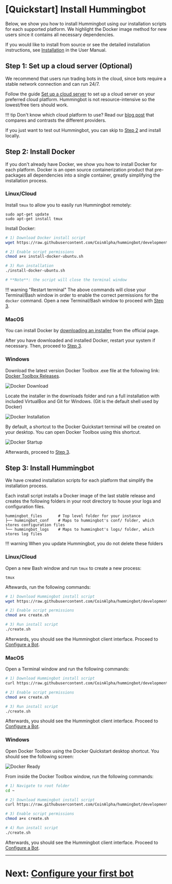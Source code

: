 # [Quickstart] Install Hummingbot

Below, we show you how to install Hummingbot using our installation scripts for each supported platform. We highlight the Docker image method for new users since it contains all necessary dependencies.

If you would like to install from source or see the detailed installation instructions, see [Installation](/installation) in the User Manual.

## Step 1: Set up a cloud server (Optional)

We recommend that users run trading bots in the cloud, since bots require a stable network connection and can run 24/7. 

Follow the guide [Set up a cloud server](/installation/cloud) to set up a cloud server on your preferred cloud platform. Hummingbot is not resource-intensive so the lowest/free tiers should work.

!!! tip
    Don't know which cloud platform to use? Read our [blog post](https://www.hummingbot.io/blog/2019-06-cloud-providers/) that compares and contrasts the different providers.

If you just want to test out Hummingbot, you can skip to [Step 2](step-2-install-docker) and install locally.

## Step 2: Install Docker

If you don't already have Docker, we show you how to install Docker for each platform. Docker is an open source containerization product that pre-packages all dependencies into a single container, greatly simplifying the installation process.

### Linux/Cloud

Install `tmux` to allow you to easily run Hummingbot remotely:
```
sudo apt-get update
sudo apt-get install tmux
```

Install Docker:
```bash
# 1) Download Docker install script
wget https://raw.githubusercontent.com/CoinAlpha/hummingbot/development/installation/install-from-source/install-docker-ubuntu.sh

# 2) Enable script permissions
chmod a+x install-docker-ubuntu.sh

# 3) Run installation
./install-docker-ubuntu.sh

# **Note**: the script will close the terminal window
```

!!! warning "Restart terminal"
    The above commands will close your Terminal/Bash window in order to enable the correct permissions for the `docker` command.  Open a new Terminal/Bash window to proceed with [Step 3](#step-3-install-hummingbot).

### MacOS

You can install Docker by [downloading an installer](https://docs.docker.com/v17.12/docker-for-mac/install/) from the official page. 

After you have downloaded and installed Docker, restart your system if necessary. Then, proceed to [Step 3](#step-3-install-hummingbot).

### Windows

Download the latest version Docker Toolbox .exe file at the following link: [Docker Toolbox Releases](https://github.com/docker/toolbox/releases/).

![Docker Download](/assets/img/docker_toolbox_download.PNG)

Locate the installer in the downloads folder and run a full installation with included VirtualBox and Git for Windows. (Git is the default shell used by Docker)

![Docker Installation](/assets/img/docker_toolbox_install.PNG)

By default, a shortcut to the Docker Quickstart terminal will be created on your desktop. You can open Docker Toolbox using this shortcut.

![Docker Startup](/assets/img/docker_toolbox_startup.PNG)

Afterwards, proceed to [Step 3](#step-3-install-hummingbot).

## Step 3: Install Hummingbot

We have created installation scripts for each platform that simplify the installation process.

Each install script installs a Docker image of the last stable release and creates the following folders in your root directory to house your logs and configuration files.
```
hummingbot_files       # Top level folder for your instance
├── hummingbot_conf    # Maps to hummingbot's conf/ folder, which stores configuration files
└── hummingbot_logs    # Maps to hummingbot's logs/ folder, which stores log files
```

!!! warning
    When you update Hummingbot, you do not delete these folders


### Linux/Cloud

Open a new Bash window and run `tmux` to create a new process:
```
tmux
```

Aftewards, run the following commands:
```bash
# 1) Download Hummingbot install script
wget https://raw.githubusercontent.com/CoinAlpha/hummingbot/development/installation/docker-commands/create.sh

# 2) Enable script permissions
chmod a+x create.sh

# 3) Run install script
./create.sh
```

Afterwards, you should see the Hummingbot client interface. Proceed to [Configure a Bot](/quickstart/2-configure-bot).

### MacOS

Open a Terminal window and run the following commands:
```bash
# 1) Download Hummingbot install script
curl https://raw.githubusercontent.com/CoinAlpha/hummingbot/development/installation/docker-commands/create.sh -o create.sh

# 2) Enable script permissions
chmod a+x create.sh

# 3) Run install script
./create.sh
```

Afterwards, you should see the Hummingbot client interface. Proceed to [Configure a Bot](/quickstart/2-configure-bot).


### Windows

Open Docker Toolbox using the Docker Quickstart desktop shortcut. You should see the following screen:

![Docker Ready](/assets/img/docker_toolbox_cmdline.PNG)

From inside the Docker Toolbox window, run the following commands:

```bash
# 1) Navigate to root folder
cd ~

# 2) Download Hummingbot install script
curl https://raw.githubusercontent.com/CoinAlpha/hummingbot/development/installation/docker-commands/create.sh -o create.sh

# 3) Enable script permissions
chmod a+x create.sh

# 4) Run install script
./create.sh
```

Afterwards, you should see the Hummingbot client interface. Proceed to [Configure a Bot](/quickstart/2-configure-bot).

---
# Next: [Configure your first bot](/quickstart/2-configure-bot)
